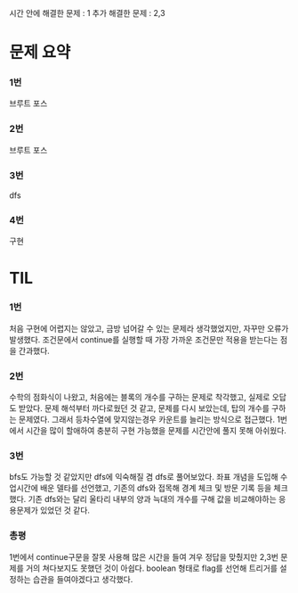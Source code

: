 시간 안에 해결한 문제 : 1
추가 해결한 문제 : 2,3

# 문제 요약

### 1번

브루트 포스

### 2번

브루트 포스

### 3번

dfs

### 4번

구현

# TIL

### 1번

처음 구현에 어렵지는 않았고, 금방 넘어갈 수 있는 문제라 생각했었지만, 자꾸만 오류가 발생했다.
조건문에서 continue를 실행할 때 가장 가까운 조건문만 적용을 받는다는 점을 간과했다.
### 2번

수학의 점화식이 나왔고, 처음에는 블록의 개수를 구하는 문제로 착각했고, 실제로 오답도 받았다.
문제 해석부터 까다로웠던 것 같고, 문제를 다시 보았는데, 탑의 개수를 구하는 문제였다.
그래서 등차수열에 맞지않는경우 카운트를 늘리는 방식으로 접근했다.
1번에서 시간을 많이 할애하여 충분히 구현 가능했을 문제를 시간안에 풀지 못해 아쉬웠다.

### 3번
bfs도 가능할 것 같았지만 dfs에 익숙해질 겸 dfs로 풀어보았다.
좌표 개념을 도입해 수업시간에 배운 델타를 선언했고, 기존의 dfs와 접목해 경계 체크 및 방문 기록 등을 체크했다.
기존 dfs와는 달리 울타리 내부의 양과 늑대의 개수를 구해 값을 비교해야하는 응용문제가 있었던 것 같다.

### 총평

1번에서 continue구문을 잘못 사용해 많은 시간을 들여 겨우 정답을 맞췄지만 2,3번 문제를 거의 쳐다보지도 못했던 것이 아쉽다.
boolean 형태로 flag를 선언해 트리거를 설정하는 습관을 들여야겠다고 생각했다.